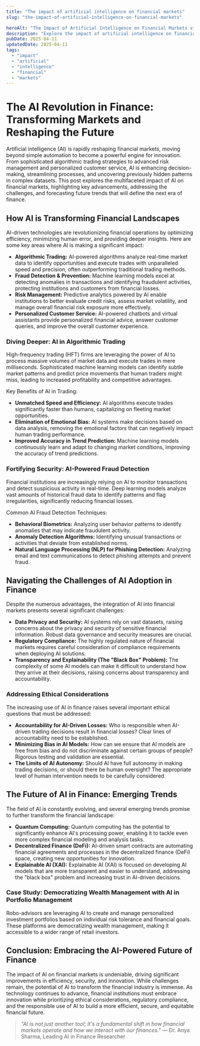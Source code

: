 ```yaml
---
title: "The impact of artificial intelligence on financial markets"
slug: "the-impact-of-artificial-intelligence-on-financial-markets"

heroAlt: "The Impact of Artificial Intelligence on Financial Markets visual cover image"
description: "Explore the impact of artificial intelligence on financial markets in this detailed guide, offering insights, strategies, and practical tips to enhance your understanding and application of the topic."
pubDate: 2025-04-11
updatedDate: 2025-04-11
tags:
  - "impact"
  - "artificial"
  - "intelligence"
  - "financial"
  - "markets"
---
```


# The AI Revolution in Finance: Transforming Markets and Reshaping the Future

Artificial intelligence (AI) is rapidly reshaping financial markets, moving beyond simple automation to become a powerful engine for innovation. From sophisticated algorithmic trading strategies to advanced risk management and personalized customer service, AI is enhancing decision-making, streamlining processes, and uncovering previously hidden patterns in complex datasets. This post explores the multifaceted impact of AI on financial markets, highlighting key advancements, addressing the challenges, and forecasting future trends that will define the next era of finance.

## How AI is Transforming Financial Landscapes

AI-driven technologies are revolutionizing financial operations by optimizing efficiency, minimizing human error, and providing deeper insights. Here are some key areas where AI is making a significant impact:

- **Algorithmic Trading:** AI-powered algorithms analyze real-time market data to identify opportunities and execute trades with unparalleled speed and precision, often outperforming traditional trading methods.
- **Fraud Detection & Prevention:** Machine learning models excel at detecting anomalies in transactions and identifying fraudulent activities, protecting institutions and customers from financial losses.
- **Risk Management:** Predictive analytics powered by AI enable institutions to better evaluate credit risks, assess market volatility, and manage overall financial risk exposure more effectively.
- **Personalized Customer Service:** AI-powered chatbots and virtual assistants provide personalized financial advice, answer customer queries, and improve the overall customer experience.

### Diving Deeper: AI in Algorithmic Trading

High-frequency trading (HFT) firms are leveraging the power of AI to process massive volumes of market data and execute trades in mere milliseconds. Sophisticated machine learning models can identify subtle market patterns and predict price movements that human traders might miss, leading to increased profitability and competitive advantages.

Key Benefits of AI in Trading:

- **Unmatched Speed and Efficiency:** AI algorithms execute trades significantly faster than humans, capitalizing on fleeting market opportunities.
- **Elimination of Emotional Bias:** AI systems make decisions based on data analysis, removing the emotional factors that can negatively impact human trading performance.
- **Improved Accuracy in Trend Prediction:** Machine learning models continuously learn and adapt to changing market conditions, improving the accuracy of trend predictions.

### Fortifying Security: AI-Powered Fraud Detection

Financial institutions are increasingly relying on AI to monitor transactions and detect suspicious activity in real-time. Deep learning models analyze vast amounts of historical fraud data to identify patterns and flag irregularities, significantly reducing financial losses.

Common AI Fraud Detection Techniques:

- **Behavioral Biometrics:** Analyzing user behavior patterns to identify anomalies that may indicate fraudulent activity.
- **Anomaly Detection Algorithms:** Identifying unusual transactions or activities that deviate from established norms.
- **Natural Language Processing (NLP) for Phishing Detection:** Analyzing email and text communications to detect phishing attempts and prevent fraud.

## Navigating the Challenges of AI Adoption in Finance

Despite the numerous advantages, the integration of AI into financial markets presents several significant challenges:

- **Data Privacy and Security:** AI systems rely on vast datasets, raising concerns about the privacy and security of sensitive financial information. Robust data governance and security measures are crucial.
- **Regulatory Compliance:** The highly regulated nature of financial markets requires careful consideration of compliance requirements when deploying AI solutions.
- **Transparency and Explainability (The "Black Box" Problem):** The complexity of some AI models can make it difficult to understand how they arrive at their decisions, raising concerns about transparency and accountability.

### Addressing Ethical Considerations

The increasing use of AI in finance raises several important ethical questions that must be addressed:

- **Accountability for AI-Driven Losses:** Who is responsible when AI-driven trading decisions result in financial losses? Clear lines of accountability need to be established.
- **Minimizing Bias in AI Models:** How can we ensure that AI models are free from bias and do not discriminate against certain groups of people? Rigorous testing and validation are essential.
- **The Limits of AI Autonomy:** Should AI have full autonomy in making trading decisions, or should there be human oversight? The appropriate level of human intervention needs to be carefully considered.

## The Future of AI in Finance: Emerging Trends

The field of AI is constantly evolving, and several emerging trends promise to further transform the financial landscape:

- **Quantum Computing:** Quantum computing has the potential to significantly enhance AI's processing power, enabling it to tackle even more complex financial modeling and analysis tasks.
- **Decentralized Finance (DeFi):** AI-driven smart contracts are automating financial agreements and processes in the decentralized finance (DeFi) space, creating new opportunities for innovation.
- **Explainable AI (XAI):** Explainable AI (XAI) is focused on developing AI models that are more transparent and easier to understand, addressing the "black box" problem and increasing trust in AI-driven decisions.

### Case Study: Democratizing Wealth Management with AI in Portfolio Management

Robo-advisors are leveraging AI to create and manage personalized investment portfolios based on individual risk tolerance and financial goals. These platforms are democratizing wealth management, making it accessible to a wider range of retail investors.

## Conclusion: Embracing the AI-Powered Future of Finance

The impact of AI on financial markets is undeniable, driving significant improvements in efficiency, security, and innovation. While challenges remain, the potential of AI to transform the financial industry is immense. As technology continues to advance, financial institutions must embrace innovation while prioritizing ethical considerations, regulatory compliance, and the responsible use of AI to build a more efficient, secure, and equitable financial future.

> _"AI is not just another tool; it's a fundamental shift in how financial markets operate and how we interact with our finances."_ — Dr. Anya Sharma, Leading AI in Finance Researcher
